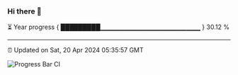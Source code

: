 ### Hi there 👋

⏳ Year progress { █████████▁▁▁▁▁▁▁▁▁▁▁▁▁▁▁▁▁▁▁▁▁ } 30.12 %

---

⏰ Updated on Sat, 20 Apr 2024 05:35:57 GMT

![Progress Bar CI](https://github.com/IshwaranRudhara/GIT-ACTION/workflows/Progress%20Bar%20CI/badge.svg)
